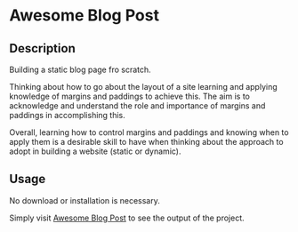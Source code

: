 # Awesome Blog Post

## Description

Building a static blog page fro scratch.

Thinking about how to go about the layout of a site learning and applying knowledge of margins and paddings to achieve this. The aim is to acknowledge and understand the role and importance of margins and paddings in accomplishing this.  

Overall, learning how to control margins and paddings and knowing when to apply them is a desirable skill to have when thinking about the approach to adopt in building a website (static or dynamic).

## Usage

No download or installation is necessary.

Simply visit [Awesome Blog Post](https://georgeIkomi.github.io/awesome_blog_post/) to see the output of the project.
